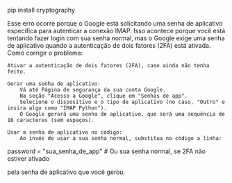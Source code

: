 pip install cryptography



Esse erro ocorre porque o Google está solicitando uma senha de aplicativo específica para autenticar a conexão IMAP. Isso acontece porque você está tentando fazer login com sua senha normal, mas o Google exige uma senha de aplicativo quando a autenticação de dois fatores (2FA) está ativada.
Como corrigir o problema:

    Ativar a autenticação de dois fatores (2FA), caso ainda não tenha feito.

    Gerar uma senha de aplicativo:
        Vá até Página de segurança da sua conta Google.
        Na seção "Acesso a Google", clique em "Senhas de app".
        Selecione o dispositivo e o tipo de aplicativo (no caso, "Outro" e insira algo como "IMAP Python").
        O Google gerará uma senha de aplicativo, que será uma sequência de 16 caracteres (sem espaços).

    Usar a senha de aplicativo no código:
        Ao invés de usar a sua senha normal, substitua no código a linha:

password = "sua_senha_de_app"  # Ou sua senha normal, se 2FA não estiver ativado

pela senha de aplicativo que você gerou.
